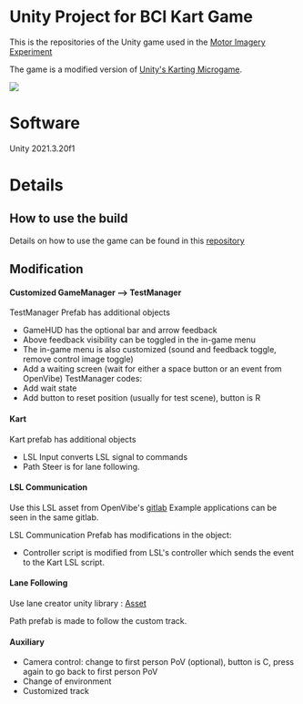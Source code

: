 # Unity Project for BCI Kart Game

This is the repositories of the Unity game used in the [Motor Imagery Experiment](https://github.com/xEvheMary/MI-BCI-UnityKart.git)

The game is a modified version of [Unity's Karting Microgame](https://learn.unity.com/project/karting-template).

![](https://github.com/xEvheMary/MI-BCI-UnityKart/blob/main/UnityBCIKart%20(2).gif)

# Software

Unity 2021.3.20f1

# Details
## How to use the build
Details on how to use the game can be found in this [repository](https://github.com/xEvheMary/MI-BCI-UnityKart.git)

## Modification
#### Customized GameManager --> TestManager
TestManager Prefab has additional objects
* GameHUD has the optional bar and arrow feedback
* Above feedback visibility can be toggled in the in-game menu
* The in-game menu is also customized (sound and feedback toggle, remove control image toggle)
* Add a waiting screen (wait for either a space button or an event from OpenVibe)
TestManager codes:
* Add wait state
* Add button to reset position (usually for test scene), button is R

#### Kart
Kart prefab has additional objects
* LSL Input converts LSL signal to commands
* Path Steer is for lane following.

#### LSL Communication
Use this LSL asset from OpenVibe's [gitlab](https://gitlab.inria.fr/openvibe/unity-games/LSL4Unity)
Example applications can be seen in the same gitlab.

LSL Communication Prefab has modifications in the object:
* Controller script is modified from LSL's controller which sends the event to the Kart LSL script.

#### Lane Following
Use lane creator unity library : [Asset](https://api.unity.com/v1/oauth2/authorize?client_id=asset_store_v2&locale=en_US&redirect_uri=https%3A%2F%2Fassetstore.unity.com%2Fauth%2Fcallback%3Fredirect_to%3D%252Fpackages%252Ftools%252Futilities%252Fb-zier-path-creator-136082&response_type=code&state=a0dbba14-00a0-45a5-bb72-ae1a0b88aa50)

Path prefab is made to follow the custom track.

#### Auxiliary
* Camera control: change to first person PoV (optional), button is C, press again to go back to first person PoV
* Change of environment
* Customized track


